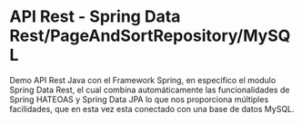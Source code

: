 # API Rest - Spring Data Rest/PageAndSortRepository/MySQL
Demo API Rest Java con el Framework Spring, en especifico el modulo Spring Data Rest, el cual combina automáticamente las funcionalidades de Spring HATEOAS y Spring Data JPA lo que nos proporciona múltiples facilidades, que en esta vez esta conectado con una base de datos MySQL.
